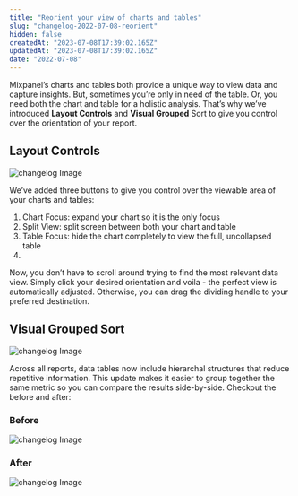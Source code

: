 ```yaml
---
title: "Reorient your view of charts and tables"
slug: "changelog-2022-07-08-reorient"
hidden: false
createdAt: "2023-07-08T17:39:02.165Z"
updatedAt: "2023-07-08T17:39:02.165Z"
date: "2022-07-08"
---
```


Mixpanel’s charts and tables both provide a unique way to view data and capture insights. But, sometimes you’re only in need of the table. Or, you need both the chart and table for a holistic analysis. That’s why we’ve introduced **Layout Controls** and **Visual Grouped** Sort to give you control over the orientation of your report. 

## Layout Controls

![changelog Image](/changelog-2022-07-08-reorient1.gif)

We’ve added three buttons to give you control over the viewable area of your charts and tables:

1. Chart Focus: expand your chart so it is the only focus
2. Split View: split screen between both your chart and table
3. Table Focus: hide the chart completely to view the full, uncollapsed table
4. 
Now, you don’t have to scroll around trying to find the most relevant data view. Simply click your desired orientation and voila - the perfect view is automatically adjusted. Otherwise, you can drag the dividing handle to your preferred destination.

## Visual Grouped Sort

![changelog Image](/changelog-2022-07-08-reorient2.gif)

Across all reports, data tables now include hierarchal structures that reduce repetitive information. This update makes it easier to group together the same metric so you can compare the results side-by-side. Checkout the before and after:

### Before

![changelog Image](/changelog-2022-07-08-reorient1.png)

### After

![changelog Image](/changelog-2022-07-08-reorient2.png)
